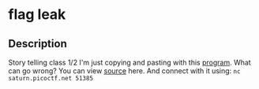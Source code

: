 # flag leak

## Description
Story telling class 1/2
I'm just copying and pasting with this [program](https://artifacts.picoctf.net/c/127/vuln). What can go wrong? You can view [source](https://artifacts.picoctf.net/c/127/vuln.c) here. And connect with it using:
`nc saturn.picoctf.net 51385`
